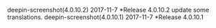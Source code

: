 deepin-screenshot(4.0.10.2) 2017-11-7
    *Release 4.0.10.2
    update some translations.
deepin-screenshot(4.0.10.1) 2017-11-7
    *Release 4.0.10.1 
